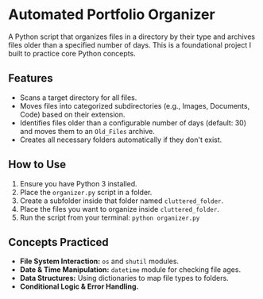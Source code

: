 # Automated Portfolio Organizer

A Python script that organizes files in a directory by their type and archives files older than a specified number of days. This is a foundational project I built to practice core Python concepts.

## Features

- Scans a target directory for all files.
- Moves files into categorized subdirectories (e.g., Images, Documents, Code) based on their extension.
- Identifies files older than a configurable number of days (default: 30) and moves them to an `Old_Files` archive.
- Creates all necessary folders automatically if they don't exist.

## How to Use

1.  Ensure you have Python 3 installed.
2.  Place the `organizer.py` script in a folder.
3.  Create a subfolder inside that folder named `cluttered_folder`.
4.  Place the files you want to organize inside `cluttered_folder`.
5.  Run the script from your terminal: `python organizer.py`

## Concepts Practiced

- **File System Interaction:** `os` and `shutil` modules.
- **Date & Time Manipulation:** `datetime` module for checking file ages.
- **Data Structures:** Using dictionaries to map file types to folders.
- **Conditional Logic & Error Handling.**